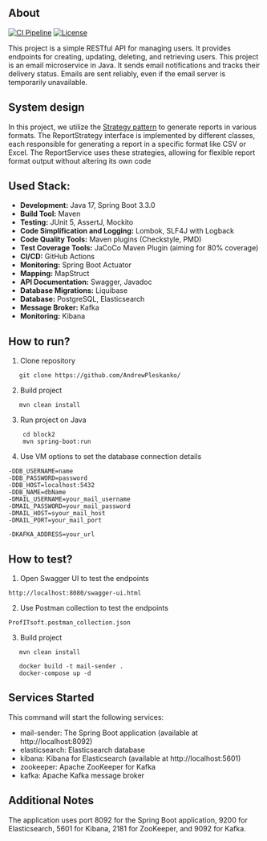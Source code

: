 ## About

[![CI Pipeline](https://github.com/AndrewPleskanko/jira-project/actions/workflows/maven.yml/badge.svg)](https://github.com/AndrewPleskanko/jira-project/actions)
[![License](https://img.shields.io/badge/license-CC%20BY--NC%204.0-lightgrey.svg)](https://creativecommons.org/licenses/by-nc/4.0/)

This project is a simple RESTful API for managing users. It provides endpoints for creating, updating, deleting, and
retrieving users. This project is an email microservice in Java. It sends email notifications and tracks their delivery status.
Emails are sent reliably, even if the email server is temporarily unavailable.

## System design

In this project, we utilize the [Strategy pattern](https://refactoring.guru/design-patterns/strategy) to generate
reports in various formats. The ReportStrategy interface is
implemented by different classes, each responsible for generating a report in a specific format like CSV or Excel. The
ReportService uses these strategies, allowing for flexible report format output without altering its own code

## Used Stack:

- **Development:** Java 17, Spring Boot 3.3.0
- **Build Tool:** Maven
- **Testing:** JUnit 5, AssertJ, Mockito
- **Code Simplification and Logging:** Lombok, SLF4J with Logback
- **Code Quality Tools:** Maven plugins (Checkstyle, PMD)
- **Test Coverage Tools:** JaCoCo Maven Plugin (aiming for 80% coverage)
- **CI/CD:** GitHub Actions
- **Monitoring:** Spring Boot Actuator
- **Mapping:** MapStruct
- **API Documentation:** Swagger, Javadoc
- **Database Migrations:** Liquibase
- **Database:** PostgreSQL, Elasticsearch
- **Message Broker:** Kafka
- **Monitoring:** Kibana

## How to run?

1) Clone repository

```shell
   git clone https://github.com/AndrewPleskanko/
```

2) Build project

```shell
   mvn clean install
```

3) Run project on Java

```shell
    cd block2
    mvn spring-boot:run
```

4) Use VM options to set the database connection details

 ```copy
-DDB_USERNAME=name
-DDB_PASSWORD=password
-DDB_HOST=localhost:5432
-DDB_NAME=dbName
-DMAIL_USERNAME=your_mail_username
-DMAIL_PASSWORD=your_mail_password
-DMAIL_HOST=syour_mail_host
-DMAIL_PORT=your_mail_port

-DKAFKA_ADDRESS=your_url
```

## How to test?

1) Open Swagger UI to test the endpoints

```copy
http://localhost:8080/swagger-ui.html
```

2) Use Postman collection to test the endpoints

```copy
ProfITsoft.postman_collection.json
```

3) Build project

```shell
   mvn clean install
   
   docker build -t mail-sender .
   docker-compose up -d
```

## Services Started

This command will start the following services:

- mail-sender: The Spring Boot application (available at http://localhost:8092)
- elasticsearch: Elasticsearch database
- kibana: Kibana for Elasticsearch (available at http://localhost:5601)
- zookeeper: Apache ZooKeeper for Kafka
- kafka: Apache Kafka message broker

## Additional Notes

The application uses port 8092 for the Spring Boot application, 9200 for Elasticsearch,
5601 for Kibana, 2181 for ZooKeeper, and 9092 for Kafka.



